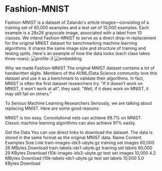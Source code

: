 # Fashion-MNIST
Fashion-MNIST is a dataset of Zalando's article images—consisting of a training set of 60,000 examples and a test set of 10,000 examples. Each example is a 28x28 grayscale image, associated with a label from 10 classes. We intend Fashion-MNIST to serve as a direct drop-in replacement for the original MNIST dataset for benchmarking machine learning algorithms. It shares the same image size and structure of training and testing splits.
Here's an example of how the data looks (each class takes three-rows):
![profile-3](https://user-images.githubusercontent.com/72122134/122638561-5a53f400-d112-11eb-9eb7-723aad88c5bd.jpeg)
![embedding](https://user-images.githubusercontent.com/72122134/122638605-b28af600-d112-11eb-814d-16485aea741a.gif)

Why we made Fashion-MNIST
The original MNIST dataset contains a lot of handwritten digits. Members of the AI/ML/Data Science community love this dataset and use it as a benchmark to validate their algorithms. In fact, MNIST is often the first dataset researchers try. "If it doesn't work on MNIST, it won't work at all", they said. "Well, if it does work on MNIST, it may still fail on others."

To Serious Machine Learning Researchers
Seriously, we are talking about replacing MNIST. Here are some good reasons:

MNIST is too easy. Convolutional nets can achieve 99.7% on MNIST. Classic machine learning algorithms can also achieve 97% easily. 

Get the Data
You can use direct links to download the dataset. The data is stored in the same format as the original MNIST data.
Name	Content	Examples	Size	Link
train-images-idx3-ubyte.gz	training set images	60,000	26 MBytes	Download
train-labels-idx1-ubyte.gz	training set labels	60,000	29 KBytes	Download
t10k-images-idx3-ubyte.gz	test set images	10,000	4.2 MBytes	Download
t10k-labels-idx1-ubyte.gz	test set labels	10,000	5.0 KBytes	Download
